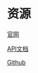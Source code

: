 # 资源

[官网](https://actix.rs/)

[API文档](https://docs.rs/actix-net)

[Github](https://github.com/actix/actix-net)

